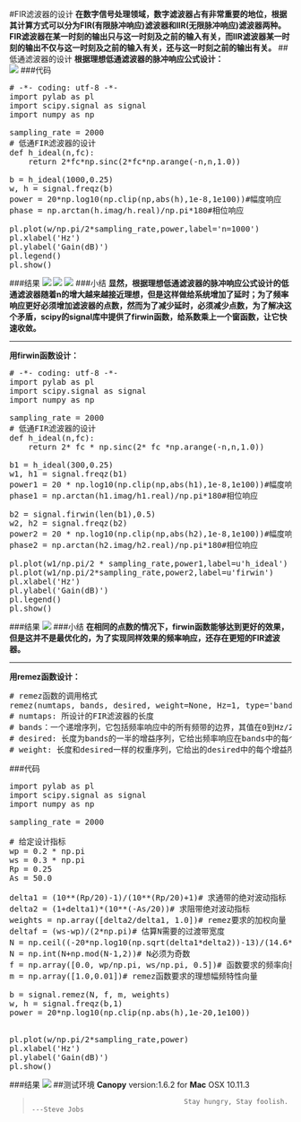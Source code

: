 #FIR滤波器的设计
**在数字信号处理领域，数字滤波器占有非常重要的地位，根据其计算方式可以分为FIR(有限脉冲响应)滤波器和IIR(无限脉冲响应)滤波器两种。FIR滤波器在某一时刻的输出只与这一时刻及之前的输入有关，而IIR滤波器某一时刻的输出不仅与这一时刻及之前的输入有关，还与这一时刻之前的输出有关。**
##低通滤波器的设计
**根据理想低通滤波器的脉冲响应公式设计：**   
![](/Users/Lovingmylove521/Desktop/python.sc/scipy/ideal.png)
###代码
<pre>
# -*- coding: utf-8 -*-
import pylab as pl
import scipy.signal as signal
import numpy as np

sampling_rate = 2000
# 低通FIR滤波器的设计
def h_ideal(n,fc):
    return 2*fc*np.sinc(2*fc*np.arange(-n,n,1.0))

b = h_ideal(1000,0.25)
w, h = signal.freqz(b)
power = 20*np.log10(np.clip(np,abs(h),1e-8,1e100))#幅度响应
phase = np.arctan(h.imag/h.real)/np.pi*180#相位响应

pl.plot(w/np.pi/2*sampling_rate,power,label='n=1000')
pl.xlabel('Hz')
pl.ylabel('Gain(dB)')
pl.legend()
pl.show()
</pre>
###结果
![](/Users/Lovingmylove521/Desktop/python.sc/scipy/LPF-1.png)
![](/Users/Lovingmylove521/Desktop/python.sc/scipy/LPF-2.png)
![](/Users/Lovingmylove521/Desktop/python.sc/scipy/LPF-3.png)
###小结
**显然，根据理想低通滤波器的脉冲响应公式设计的低通滤波器随着n的增大越来越接近理想，但是这样做给系统增加了延时；为了频率响应更好必须增加滤波器的点数，然而为了减少延时，必须减少点数，为了解决这个矛盾，scipy的signal库中提供了firwin函数，给系数乘上一个窗函数，让它快速收敛。**   
****
**用firwin函数设计：**
<pre>
# -*- coding: utf-8 -*-
import pylab as pl
import scipy.signal as signal
import numpy as np

sampling_rate = 2000
# 低通FIR滤波器的设计
def h_ideal(n,fc):
    return 2* fc * np.sinc(2* fc *np.arange(-n,n,1.0))

b1 = h_ideal(300,0.25)
w1, h1 = signal.freqz(b1)
power1 = 20 * np.log10(np.clip(np,abs(h1),1e-8,1e100))#幅度响应
phase1 = np.arctan(h1.imag/h1.real)/np.pi*180#相位响应

b2 = signal.firwin(len(b1),0.5)
w2, h2 = signal.freqz(b2)
power2 = 20 * np.log10(np.clip(np,abs(h2),1e-8,1e100))#幅度响应
phase2 = np.arctan(h2.imag/h2.real)/np.pi*180#相位响应

pl.plot(w1/np.pi/2 * sampling_rate,power1,label=u'h_ideal')
pl.plot(w1/np.pi/2*sampling_rate,power2,label=u'firwin')
pl.xlabel('Hz')
pl.ylabel('Gain(dB)')
pl.legend()
pl.show()
</pre>
###结果
![](/Users/Lovingmylove521/Desktop/python.sc/scipy/LPF-4.png)
###小结
**在相同的点数的情况下，firwin函数能够达到更好的效果，但是这并不是最优化的，为了实现同样效果的频率响应，还存在更短的FIR滤波器。**
****
**用remez函数设计：**
<pre>
# remez函数的调用格式
remez(numtaps, bands, desired, weight=None, Hz=1, type='bandpass', maxiter=25, grid_density=16)
# numtaps: 所设计的FIR滤波器的长度
# bands：一个递增序列，它包括频率响应中的所有频带的边界，其值在0到Hz/2之间
# desired: 长度为bands的一半的增益序列，它给出频率响应在bands中的每个频带的增益值，由它来控制滤波器的类型
# weight: 长度和desired一样的权重序列，它给出的desired中的每个增益所占的比重
</pre>
###代码
<pre>
import pylab as pl
import scipy.signal as signal
import numpy as np

sampling_rate = 2000

# 给定设计指标
wp = 0.2 * np.pi
ws = 0.3 * np.pi
Rp = 0.25
As = 50.0

delta1 = (10**(Rp/20)-1)/(10**(Rp/20)+1)# 求通带的绝对波动指标
delta2 = (1+delta1)*(10**(-As/20))# 求阻带绝对波动指标
weights = np.array([delta2/delta1, 1.0])# remez要求的加权向量
deltaf = (ws-wp)/(2*np.pi)# 估算N需要的过渡带宽度
N = np.ceil((-20*np.log10(np.sqrt(delta1*delta2))-13)/(14.6*deltaf)+1)# 估算N
N = np.int(N+np.mod(N-1,2))# N必须为奇数
f = np.array([0.0, wp/np.pi, ws/np.pi, 0.5])# 函数要求的频率向量
m = np.array([1.0,0.01])# remez函数要求的理想幅频特性向量

b = signal.remez(N, f, m, weights)
w, h = signal.freqz(b,1)
power = 20*np.log10(np.clip(np.abs(h),1e-20,1e100))


pl.plot(w/np.pi/2*sampling_rate,power)
pl.xlabel('Hz')
pl.ylabel('Gain(dB)')
pl.show()
</pre>
###结果
![](/Users/Lovingmylove521/Desktop/python.sc/scipy/LPF-5.png)
##测试环境
**Canopy** version:1.6.2 for **Mac** OSX 10.11.3
>                                           Stay hungry, Stay foolish. ---Steve Jobs